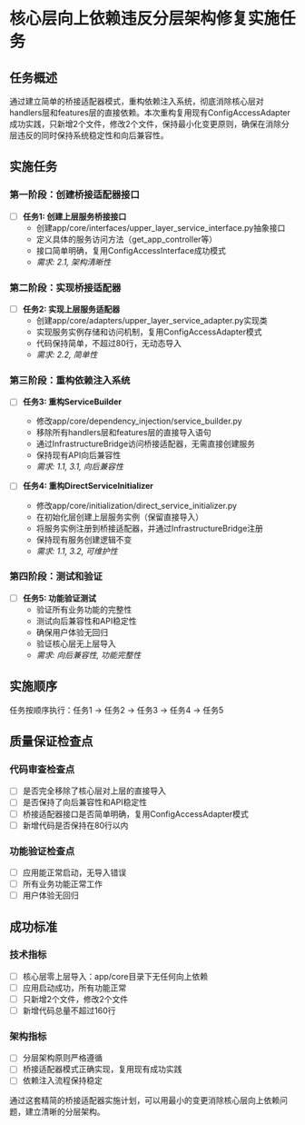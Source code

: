 # 核心层向上依赖违反分层架构修复实施任务

## 任务概述

通过建立简单的桥接适配器模式，重构依赖注入系统，彻底消除核心层对handlers层和features层的直接依赖。本次重构复用现有ConfigAccessAdapter成功实践，只新增2个文件，修改2个文件，保持最小化变更原则，确保在消除分层违反的同时保持系统稳定性和向后兼容性。

## 实施任务

### 第一阶段：创建桥接适配器接口

- [ ] **任务1: 创建上层服务桥接接口**
  - 创建app/core/interfaces/upper_layer_service_interface.py抽象接口
  - 定义具体的服务访问方法（get_app_controller等）
  - 接口简单明确，复用ConfigAccessInterface成功模式
  - _需求: 2.1, 架构清晰性_

### 第二阶段：实现桥接适配器

- [ ] **任务2: 实现上层服务适配器**
  - 创建app/core/adapters/upper_layer_service_adapter.py实现类
  - 实现服务实例存储和访问机制，复用ConfigAccessAdapter模式
  - 代码保持简单，不超过80行，无动态导入
  - _需求: 2.2, 简单性_

### 第三阶段：重构依赖注入系统

- [ ] **任务3: 重构ServiceBuilder**
  - 修改app/core/dependency_injection/service_builder.py
  - 移除所有handlers层和features层的直接导入语句
  - 通过InfrastructureBridge访问桥接适配器，无需直接创建服务
  - 保持现有API向后兼容性
  - _需求: 1.1, 3.1, 向后兼容性_

- [ ] **任务4: 重构DirectServiceInitializer**
  - 修改app/core/initialization/direct_service_initializer.py
  - 在初始化层创建上层服务实例（保留直接导入）
  - 将服务实例注册到桥接适配器，并通过InfrastructureBridge注册
  - 保持现有服务创建逻辑不变
  - _需求: 1.1, 3.2, 可维护性_

### 第四阶段：测试和验证

- [ ] **任务5: 功能验证测试**
  - 验证所有业务功能的完整性
  - 测试向后兼容性和API稳定性
  - 确保用户体验无回归
  - 验证核心层无上层导入
  - _需求: 向后兼容性, 功能完整性_

## 实施顺序

任务按顺序执行：任务1 → 任务2 → 任务3 → 任务4 → 任务5

## 质量保证检查点

### 代码审查检查点
- [ ] 是否完全移除了核心层对上层的直接导入
- [ ] 是否保持了向后兼容性和API稳定性
- [ ] 桥接适配器接口是否简单明确，复用ConfigAccessAdapter模式
- [ ] 新增代码是否保持在80行以内

### 功能验证检查点  
- [ ] 应用能正常启动，无导入错误
- [ ] 所有业务功能正常工作
- [ ] 用户体验无回归

## 成功标准

### 技术指标
- [ ] 核心层零上层导入：app/core目录下无任何向上依赖
- [ ] 应用启动成功，所有功能正常
- [ ] 只新增2个文件，修改2个文件
- [ ] 新增代码总量不超过160行

### 架构指标  
- [ ] 分层架构原则严格遵循
- [ ] 桥接适配器模式正确实现，复用现有成功实践
- [ ] 依赖注入流程保持稳定

通过这套精简的桥接适配器实施计划，可以用最小的变更消除核心层向上依赖问题，建立清晰的分层架构。